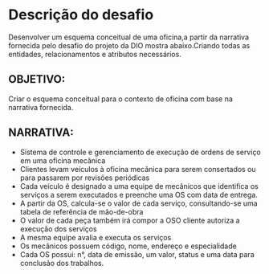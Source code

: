 # Descrição do desafio
Desenvolver um esquema conceitual de uma oficina,a partir da narrativa fornecida pelo desafio do projeto da DIO mostra abaixo.Criando todas as entidades, relacionamentos e atributos necessários.

## OBJETIVO: 
   Criar o esquema conceitual para o contexto de oficina com base na narrativa fornecida.
   
## NARRATIVA:
  
 - Sistema de controle e gerenciamento de execução de ordens de serviço em uma oficina mecânica
 - Clientes levam veículos à oficina mecânica para serem consertados ou para passarem por revisões  periódicas
 - Cada veículo é designado a uma equipe de mecânicos que identifica os serviços a serem executados e preenche uma OS com data de entrega.
 - A partir da OS, calcula-se o valor de cada serviço, consultando-se uma tabela de referência de mão-de-obra
 - O valor de cada peça também irá compor a OSO cliente autoriza a execução dos serviços
 - A mesma equipe avalia e executa os serviços
 - Os mecânicos possuem código, nome, endereço e especialidade
 - Cada OS possui: n°, data de emissão, um valor, status e uma data para conclusão dos trabalhos.



